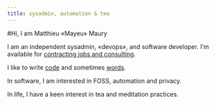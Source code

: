 ```yaml
---
title: sysadmin, automation & tea
---
```


#Hi, I am Matthieu «Mayeu» Maury

I am an independent sysadmin, «devops», and software developer. I'm available for [contracting jobs and consulting](/contact).

I like to write [code](https://github.com/Mayeu) and sometimes [words](/blog).

In software, I am interested in FOSS, automation and privacy.

In life, I have a keen interest in tea and meditation practices.
